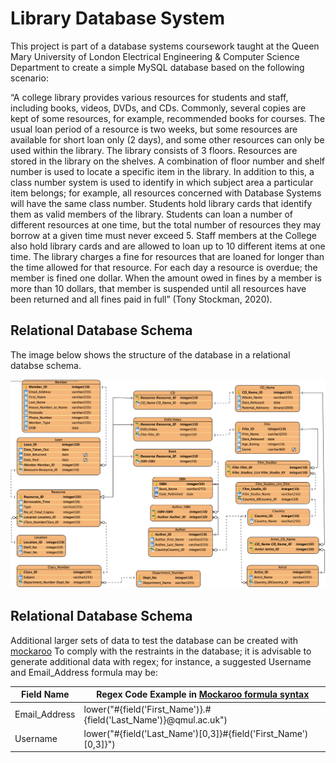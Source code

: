 # Library Database System

This project is part of a database systems coursework taught at the Queen Mary University of London Electrical Engineering & Computer Science Department to create a simple MySQL database based on the following scenario:

“A college library provides various resources for students and staff, including books, videos, DVDs, and CDs. Commonly, several copies are kept of some resources, for example, recommended books for courses. The usual loan period of a resource is two weeks, but some resources are available for short loan only (2 days), and some other resources can only be used within the library. The library consists of 3 floors. Resources are stored in the library on the shelves. A combination of floor number and shelf number is used to locate a specific item in the library. In addition to this, a class number system is used to identify in which subject area a particular item belongs; for example, all resources concerned with Database Systems will have the same class number. Students hold library cards that identify them as valid members of the library. Students can loan a number of different resources at one time, but the total number of resources they may borrow at a given time must never exceed 5. Staff members at the College also hold library cards and are allowed to loan up to 10 different items at one time. The library charges a fine for resources that are loaned for longer than the time allowed for that resource. For each day a resource is overdue; the member is fined one dollar. When the amount owed in fines by a member is more than 10 dollars, that member is suspended until all resources have been returned and all fines paid in full” (Tony Stockman, 2020).

## Relational Database Schema ##
The image below shows the structure of the database in a relational databse schema.

![alt text](https://github.com/hauni97/Library_Database_System/blob/main/Relational_Schema/%20Library_Final_3NF.png)


## Relational Database Schema ##
Additional larger sets of data to test the database can be created with [mockaroo](https://www.mockaroo.com/) 
To comply with the restraints in the database; it is advisable to generate additional data with regex; for instance, a suggested Username and Email_Address formula may be:

| Field Name |   Regex Code Example in [Mockaroo formula syntax](https://www.mockaroo.com/help/formulas)    |
| ------------- | ------------- |
| Email_Address  | lower("#{field('First_Name')}.#{field('Last_Name')}@qmul.ac.uk")  |
| Username  | lower("#{field('Last_Name')[0,3]}#{field('First_Name')[0,3]}")    |


